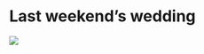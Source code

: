 <!--
id: 25275582890
link: http://tumblr.atmos.org/post/25275582890/last-weekends-wedding
slug: last-weekends-wedding
date: Sat Jun 16 2012 22:27:00 GMT-0700 (PDT)
publish: 2012-06-016
tags: 
title: Last weekend&#8217;s wedding
-->


Last weekend&#8217;s wedding
============================

![](http://31.media.tumblr.com/tumblr_m5qxt1M1hI1qz4sngo1_1280.jpg)

